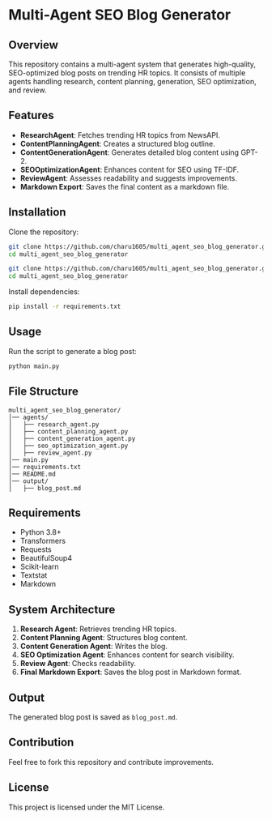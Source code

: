 # Multi-Agent SEO Blog Generator

## Overview
This repository contains a multi-agent system that generates high-quality, SEO-optimized blog posts on trending HR topics. It consists of multiple agents handling research, content planning, generation, SEO optimization, and review.

## Features
- **ResearchAgent**: Fetches trending HR topics from NewsAPI.
- **ContentPlanningAgent**: Creates a structured blog outline.
- **ContentGenerationAgent**: Generates detailed blog content using GPT-2.
- **SEOOptimizationAgent**: Enhances content for SEO using TF-IDF.
- **ReviewAgent**: Assesses readability and suggests improvements.
- **Markdown Export**: Saves the final content as a markdown file.

## Installation

Clone the repository:
```bash
git clone https://github.com/charu1605/multi_agent_seo_blog_generator.git
cd multi_agent_seo_blog_generator
```
```bash
git clone https://github.com/charu1605/multi_agent_seo_blog_generator.git
cd multi_agent_seo_blog_generator
```

Install dependencies:
```bash
pip install -r requirements.txt
```

## Usage
Run the script to generate a blog post:
```bash
python main.py
```

## File Structure
```
multi_agent_seo_blog_generator/
│── agents/
│   ├── research_agent.py
│   ├── content_planning_agent.py
│   ├── content_generation_agent.py
│   ├── seo_optimization_agent.py
│   ├── review_agent.py
│── main.py
│── requirements.txt
│── README.md
│── output/
│   ├── blog_post.md
```

## Requirements
- Python 3.8+
- Transformers
- Requests
- BeautifulSoup4
- Scikit-learn
- Textstat
- Markdown

## System Architecture
1. **Research Agent**: Retrieves trending HR topics.
2. **Content Planning Agent**: Structures blog content.
3. **Content Generation Agent**: Writes the blog.
4. **SEO Optimization Agent**: Enhances content for search visibility.
5. **Review Agent**: Checks readability.
6. **Final Markdown Export**: Saves the blog post in Markdown format.

## Output
The generated blog post is saved as `blog_post.md`.

## Contribution
Feel free to fork this repository and contribute improvements.

## License
This project is licensed under the MIT License.

